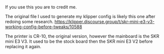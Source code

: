 If you use this you are to credit me.


The original file I used to generate my klipper config is likely this one after redoing some research.
https://klipper.discourse.group/t/skr-mini-e3-v3-working-config-before-tweaks/10588

The printer is CR-10, the original version, however the mainboard is the SKR mini E3 V3. It used to be the stock board then the SKR mini E3 V2 before replacing it again.
